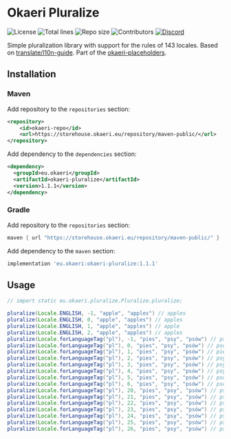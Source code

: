 # Okaeri Pluralize

![License](https://img.shields.io/github/license/OkaeriPoland/okaeri-pluralize)
![Total lines](https://img.shields.io/tokei/lines/github/OkaeriPoland/okaeri-pluralize)
![Repo size](https://img.shields.io/github/repo-size/OkaeriPoland/okaeri-pluralize)
![Contributors](https://img.shields.io/github/contributors/OkaeriPoland/okaeri-pluralize)
[![Discord](https://img.shields.io/discord/589089838200913930)](https://discord.gg/hASN5eX)

Simple pluralization library with support for the rules of 143 locales. 
Based on [translate/l10n-guide](https://github.com/translate/l10n-guide/blob/master/docs/l10n/pluralforms.rst).
Part of the [okaeri-placeholders](https://github.com/OkaeriPoland/okaeri-placeholders).

## Installation
### Maven
Add repository to the `repositories` section:
```xml
<repository>
    <id>okaeri-repo</id>
    <url>https://storehouse.okaeri.eu/repository/maven-public/</url>
</repository>
```
Add dependency to the `dependencies` section:
```xml
<dependency>
  <groupId>eu.okaeri</groupId>
  <artifactId>okaeri-pluralize</artifactId>
  <version>1.1.1</version>
</dependency>
```
### Gradle
Add repository to the `repositories` section:
```groovy
maven { url "https://storehouse.okaeri.eu/repository/maven-public/" }
```
Add dependency to the `maven` section:
```groovy
implementation 'eu.okaeri:okaeri-pluralize:1.1.1'
```

## Usage

```java
// import static eu.okaeri.pluralize.Pluralize.pluralize;

pluralize(Locale.ENGLISH, -1, "apple", "apples") // apples
pluralize(Locale.ENGLISH, 0, "apple", "apples") // apples
pluralize(Locale.ENGLISH, 1, "apple", "apples") // apple
pluralize(Locale.ENGLISH, 2, "apple", "apples") // apples
pluralize(Locale.forLanguageTag("pl"), -1, "pies", "psy", "psów") // psów
pluralize(Locale.forLanguageTag("pl"), 0, "pies", "psy", "psów") // psów
pluralize(Locale.forLanguageTag("pl"), 1, "pies", "psy", "psów") // pies
pluralize(Locale.forLanguageTag("pl"), 2, "pies", "psy", "psów") // psy
pluralize(Locale.forLanguageTag("pl"), 3, "pies", "psy", "psów") // psy
pluralize(Locale.forLanguageTag("pl"), 4, "pies", "psy", "psów") // psy
pluralize(Locale.forLanguageTag("pl"), 5, "pies", "psy", "psów") // psów
pluralize(Locale.forLanguageTag("pl"), 6, "pies", "psy", "psów") // psów
pluralize(Locale.forLanguageTag("pl"), 20, "pies", "psy", "psów") // psów
pluralize(Locale.forLanguageTag("pl"), 21, "pies", "psy", "psów") // psów
pluralize(Locale.forLanguageTag("pl"), 22, "pies", "psy", "psów") // psy
pluralize(Locale.forLanguageTag("pl"), 23, "pies", "psy", "psów") // psy
pluralize(Locale.forLanguageTag("pl"), 24, "pies", "psy", "psów") // psy
pluralize(Locale.forLanguageTag("pl"), 25, "pies", "psy", "psów") // psów
pluralize(Locale.forLanguageTag("pl"), 26, "pies", "psy", "psów") // psów
```
